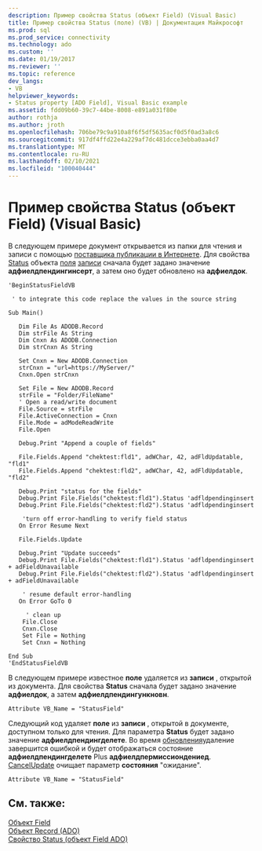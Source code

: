 ```yaml
---
description: Пример свойства Status (объект Field) (Visual Basic)
title: Пример свойства Status (поле) (VB) | Документация Майкрософт
ms.prod: sql
ms.prod_service: connectivity
ms.technology: ado
ms.custom: ''
ms.date: 01/19/2017
ms.reviewer: ''
ms.topic: reference
dev_langs:
- VB
helpviewer_keywords:
- Status property [ADO Field], Visual Basic example
ms.assetid: fdd09b60-39c7-44be-8008-e891a031f80e
author: rothja
ms.author: jroth
ms.openlocfilehash: 706be79c9a910a8f6f5df5635acf0d5f0ad3a8c6
ms.sourcegitcommit: 917df4ffd22e4a229af7dc481dcce3ebba0aa4d7
ms.translationtype: MT
ms.contentlocale: ru-RU
ms.lasthandoff: 02/10/2021
ms.locfileid: "100040444"
---
```

# <a name="status-property-example-field-vb"></a>Пример свойства Status (объект Field) (Visual Basic)
В следующем примере документ открывается из папки для чтения и записи с помощью [поставщика публикации в Интернете](../../guide/appendixes/microsoft-ole-db-provider-for-internet-publishing.md). Для свойства [Status](./status-property-ado-field.md) объекта [поля](./field-object.md) [записи](./record-object-ado.md) сначала будет задано значение **адфиелдпендингинсерт**, а затем оно будет обновлено на **адфиелдок**.  
  
```  
'BeginStatusFieldVB  
  
 ' to integrate this code replace the values in the source string  
  
Sub Main()  
  
   Dim File As ADODB.Record  
   Dim strFile As String  
   Dim Cnxn As ADODB.Connection  
   Dim strCnxn As String  
  
   Set Cnxn = New ADODB.Connection  
   strCnxn = "url=https://MyServer/"  
   Cnxn.Open strCnxn  
  
   Set File = New ADODB.Record  
   strFile = "Folder/FileName"  
   ' Open a read/write document  
   File.Source = strFile  
   File.ActiveConnection = Cnxn  
   File.Mode = adModeReadWrite  
   File.Open  
  
   Debug.Print "Append a couple of fields"  
  
   File.Fields.Append "chektest:fld1", adWChar, 42, adFldUpdatable, "fld1"  
   File.Fields.Append "chektest:fld2", adWChar, 42, adFldUpdatable, "fld2"  
  
   Debug.Print "status for the fields"  
   Debug.Print File.Fields("chektest:fld1").Status 'adfldpendinginsert  
   Debug.Print File.Fields("chektest:fld2").Status 'adfldpendinginsert  
  
    'turn off error-handling to verify field status  
   On Error Resume Next  
  
   File.Fields.Update  
  
   Debug.Print "Update succeeds"  
   Debug.Print File.Fields("chektest:fld1").Status 'adfldpendinginsert + adFieldUnavailable  
   Debug.Print File.Fields("chektest:fld2").Status 'adfldpendinginsert + adFieldUnavailable  
  
    ' resume default error-handling  
   On Error GoTo 0  
  
     ' clean up  
    File.Close  
    Cnxn.Close  
    Set File = Nothing  
    Set Cnxn = Nothing  
  
End Sub  
'EndStatusFieldVB  
```  
  
 В следующем примере известное **поле** удаляется из **записи** , открытой из документа. Для свойства **Status** сначала будет задано значение **адфиелдок**, а затем **адфиелдпендингункновн**.  
  
```  
Attribute VB_Name = "StatusField"  
```  
  
 Следующий код удаляет **поле** из **записи** , открытой в документе, доступном только для чтения. Для параметра **Status** будет задано значение **адфиелдпендингделете**. Во время [обновления](./update-method.md)удаление завершится ошибкой и  будет отображаться состояние **адфиелдпендингделете** Plus **адфиелдпермиссиондениед**. [CancelUpdate](./cancelupdate-method-ado.md) очищает параметр **состояния** "ожидание".  
  
```  
Attribute VB_Name = "StatusField"  
```  
  
## <a name="see-also"></a>См. также:  
 [Объект Field](./field-object.md)   
 [Объект Record (ADO)](./record-object-ado.md)   
 [Свойство Status (объект Field ADO)](./status-property-ado-field.md)